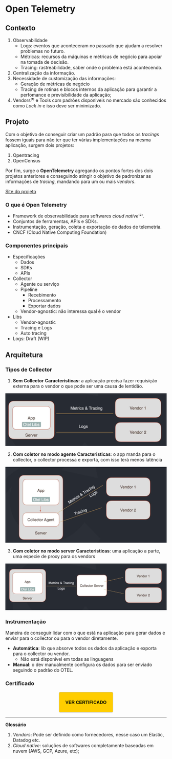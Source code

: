 # Open Telemetry

## Contexto

1. Observabilidade
   - Logs: eventos que aconteceram no passado que ajudam a resolver problemas no futuro.
   - Métricas: recursos da máquinas e métricas de negócio para apoiar na tomada de decisão.
   - Tracing: rastreabilidade, saber onde o problema está acontecendo.
2. Centralização da informação.
3. Necessidade de customização das informações:
   - Geração de métricas de negócio
   - Tracing de rotinas e blocos internos da aplicação para garantir a perfomance e previsibilidade da aplicação;
4. Vendors⁽¹⁾ e Tools com padrões disponiveis no mercado são conhecidos como _Lock in_ e isso deve ser minimizado.

## Projeto

Com o objetivo de conseguir criar um padrão para que todos os _tracings_ fossem iguais para não ter que ter várias implementações na mesma aplicação, surgem dois projetos:

1. Opentracing
2. OpenCensus

Por fim, surge o **OpenTelemetry** agregando os pontos fortes dos dois projetos anteriores e conseguindo atingir o objetivo de padronizar as informações de _tracing_, mandando para um ou mais _vendors_.

[Site do projeto](https://opentelemetry.io/)

### O que é Open Telemetry

- Framework de observabilidade para softwares _cloud native_⁽²⁾.
- Conjuntos de ferramentas, APIs e SDKs.
- Instrumentação, geração, coleta e exportação de dados de telemetria.
- CNCF (Cloud Native Computing Foundation)

### Componentes principais

- Especificações
  - Dados
  - SDKs
  - APIs
- Collector
  - Agente ou serviço
  - Pipeline
    - Recebimento
    - Processamento
    - Exportar dados
  - Vendor-agnostic: não interessa qual é o vendor
- Libs
  - Vendor-agnostic
  - Tracing e Logs
  - Auto tracing
- Logs: Draft (WIP)

## Arquitetura

### Tipos de Collector

1. **Sem Collector**
   **Caracteristicas:** a aplicação precisa fazer requisição externa para o vendor o que pode ser uma causa de lentidão.

<div align="center"> 
  <img src="docs/images/sem-collector.png" width="600">
</div>

2. **Com coletor no modo agente**
   **Caracteristicas**: o app manda para o collector, o collector processa e exporta, com isso terá menos latência

<div align="center"> 
  <img src="docs/images/collector-agent.png" width="600">
</div>

3. **Com coletor no modo server**
   **Caracteristicas**: uma aplicação a parte, uma especie de proxy para os vendors

<div align="center"> 
  <img src="docs/images/collector-server.png" width="600">
</div>

### Instrumentação

Maneira de conseguir lidar com o que está na aplicação para gerar dados e enviar para o collector ou para o vendor diretamente.

- **Automática**: lib que absorve todos os dados da aplicação e exporta para o collector ou vendor.
  - Não está disponível em todas as linguagens
- **Manual**: o dev manualmente configura os dados para ser enviado seguindo o padrão do OTEL.

### Certificado

<div style="width:100%;text-align:center;">
<a href="https://fullcycle.com.br/certificado/9ab5ab31-3ee6-4479-a7b3-5dfc5bb469d3">
  <button style="background-color: #ffcd00; border-radius: 4px; padding: 20px; border: 1px solid #ccc; font-weight: 600; font-size: 14px; line-height: 22px;">
    VER CERTIFICADO
  </button>
</a>
</div>

---

**Glossário**

1. _Vendors_: Pode ser definido como fornecedores, nesse caso um Elastic, Datadog etc.
2. _Cloud native_: soluções de softwares completamente baseadas em nuvem (AWS, GCP, Azure, etc);
